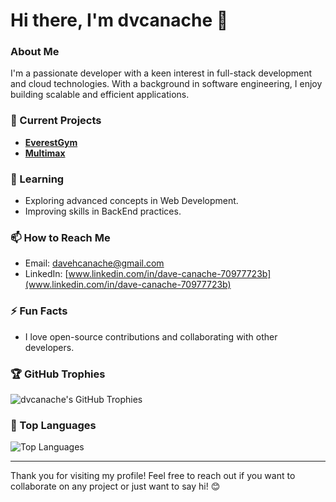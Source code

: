 # Hi there, I'm dvcanache 👋

### About Me

I'm a passionate developer with a keen interest in full-stack development and cloud technologies. With a background in software engineering, I enjoy building scalable and efficient applications.

### 🔭 Current Projects
- **[EverestGym](https://github.com/dvcanache/EverestGym)**
- **[Multimax](https://github.com/dvcanache/MultiMax)**

### 🌱 Learning
- Exploring advanced concepts in Web Development.
- Improving skills in BackEnd practices.

### 📫 How to Reach Me
- Email: [davehcanache@gmail.com](mailto:davehcanache@gmail.com)
- LinkedIn: [www.linkedin.com/in/dave-canache-70977723b](www.linkedin.com/in/dave-canache-70977723b)

### ⚡ Fun Facts
- I love open-source contributions and collaborating with other developers.


### 🏆 GitHub Trophies

![dvcanache's GitHub Trophies](https://github-profile-trophy.vercel.app/?username=dvcanache&theme=onedark)

### 🔗 Top Languages

![Top Languages](https://github-readme-stats.vercel.app/api/top-langs/?username=dvcanache&layout=compact&theme=radical)

---

Thank you for visiting my profile! Feel free to reach out if you want to collaborate on any project or just want to say hi! 😊
